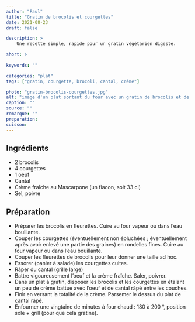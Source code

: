 ```yaml
---
author: "Paul"
title: "Gratin de brocolis et courgettes"
date: 2021-08-23
draft: false

description: >
    Une recette simple, rapide pour un gratin végétarien digeste.

short: >
    
keywords: ""

categories: "plat"
tags: ["gratin, courgette, brocoli, cantal, crème"]

photo: "gratin-brocolis-courgettes.jpg"
alt: "image d'un plat sortant du four avec un gratin de brocolis et de courgettes"
caption: ""
source: ""
remarque: ""
preparation: 
cuisson: 
---
```



## Ingrédients
- 2 brocolis
- 4 courgettes
- 1 oeuf
- Cantal
- Crème fraîche au Mascarpone (un flacon, soit 33 cl)
- Sel, poivre
## Préparation
- Préparer les brocolis en fleurettes. Cuire au four vapeur ou dans l’eau bouillante.
- Couper les courgettes (éventuellement non épluchées ; éventuellement après avoir enlevé une partie des graines) en rondelles fines. Cuire au four vapeur ou dans l’eau bouillante.
- Couper les fleurettes de brocolis pour leur donner une taille ad hoc.
- Essorer (panier à salade) les courgettes cuites.
- Râper du cantal (grille large)
- Battre vigoureusement l’oeuf et la crème fraîche. Saler, poivrer.
- Dans un plat à gratin, disposer les brocolis et les courgettes en étalant un peu de crème battue avec l’oeuf et de cantal râpé entre les couches.
- Finir en versant la totalité de la crème. Parsemer le dessus du plat de cantal râpé.
- Enfourner une vingtaine de minutes à four chaud : 180 à 200 °, position sole + grill (pour que cela gratine).



